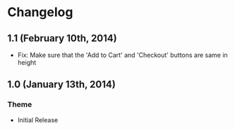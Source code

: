 # Changelog

## 1.1 (February 10th, 2014)

* Fix: Make sure that the 'Add to Cart' and 'Checkout' buttons are same in height

## 1.0 (January 13th, 2014)

### Theme

* Initial Release
